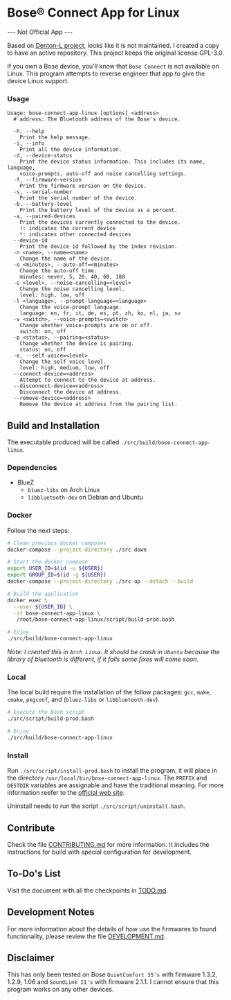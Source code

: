 # Bose® Connect App for Linux

--- Not Official App ---

Based on [Denton-L project][Denton-L], looks like it is not maintained. I
created a copy to have an active repository. This project keeps the original
license GPL-3.0.

If you own a Bose device, you'll know that `Bose Connect` is not available on
Linux. This program attempts to reverse engineer that app to give the device
Linux support.

### Usage

```text
Usage: bose-connect-app-linux [options] <address>
  # address: The Bluetooth address of the Bose's device.

  -h, --help
    Print the help message.
  -i, --info
    Print all the device information.
  -d, --device-status
    Print the device status information. This includes its name, language,
    voice-prompts, auto-off and noise cancelling settings.
  -f, --firmware-version
    Print the firmware version on the device.
  -s, --serial-number
    Print the serial number of the device.
  -b, --battery-level
    Print the battery level of the device as a percent.
  -a, --paired-devices
    Print the devices currently connected to the device.
    !: indicates the current device
    *: indicates other connected devices
  --device-id
    Print the device id followed by the index revision.
  -n <name>, --name=<name>
    Change the name of the device.
  -o <minutes>, --auto-off=<minutes>
    Change the auto-off time.
    minutes: never, 5, 20, 40, 60, 180
  -c <level>, --noise-cancelling=<level>
    Change the noise cancelling level.
    level: high, low, off
  -l <language>, --prompt-language=<language>
    Change the voice-prompt language.
    language: en, fr, it, de, es, pt, zh, ko, nl, ja, sv
  -v <switch>, --voice-prompts=<switch>
    Change whether voice-prompts are on or off.
    switch: on, off
  -p <status>, --pairing=<status>
    Change whether the device is pairing.
    status: on, off
  -e, --self-voice=<level>
    Change the self voice level.
    level: high, medium, low, off
  --connect-device=<address>
    Attempt to connect to the device at address.
  --disconnect-device=<address>
    Disconnect the device at address.
  --remove-device=<address>
    Remove the device at address from the pairing list.
```

## Build and Installation

The executable produced will be called `./src/build/bose-connect-app-linux`.

### Dependencies

* BlueZ
    * `bluez-libs` on Arch Linux
    * `libbluetooth-dev` on Debian and Ubuntu

### Docker

Follow the next steps:

```bash
# Clean previous docker composes
docker-compose --project-directory ./src down

# Start the docker compose
export USER_ID=$(id -u ${USER})
export GROUP_ID=$(id -g ${USER})
docker-compose --project-directory ./src up --detach --build

# Build the application
docker exec \
  --user ${USER_ID} \
  -it bose-connect-app-linux \
   /root/bose-connect-app-linux/script/build-prod.bash

# Enjoy
./src/build/bose-connect-app-linux
```

*Note: I created this in `Arch Linux`. It should be crash in `Ubuntu` because
the library of bluetooth is different, if it fails some fixes will come soon.*

### Local

The local build require the installation of the follow packages: `gcc`, `make`,
`cmake`, `pkgconf`, and (`bluez-libs` or `libbluetooth-dev`).

```bash
# Execute the Bash script
./src/script/build-prod.bash

# Enjoy
./src/build/bose-connect-app-linux
```

### Install

Run `./src/script/install-prod.bash` to install the program, it will place in
the directory `/usr/local/bin/bose-connect-app-linux`. The
`PREFIX` and `DESTDIR` variables are assignable and have the traditional
meaning. For more information reefer to the [official web site][cmake-install].

Uninstall needs to run the script `./src/script/uninstall.bash`.

## Contribute

Check the file [CONTRIBUTING.md][contributing] for more information. It
includes the instructions for build with special configuration for development.

## To-Do's List

Visit the document with all the checkpoints in [TODO.md][todo.md].

## Development Notes

For more information about the details of how use the firmwares to found
functionality, please review the file [DEVELOPMENT.md][details-file].

## Disclaimer

This has only been tested on Bose `QuietComfort 35's` with firmware 1.3.2,
1.2.9, 1.06 and `SoundLink II's` with firmware 2.1.1. I cannot ensure that this
program works on any other devices.


[Denton-L]: https://github.com/Denton-L/based-connect

[details-file]: ./DEVELOPMENT.md

[todo.md]: ./TODO.md

[contributing]: https://github.com/airvzxf/bose-connect-app-linux/blob/main/DEVELOPMENT.md

[cmake-install]: https://cmake.org/cmake/help/latest/manual/cmake.1.html#install-a-project
